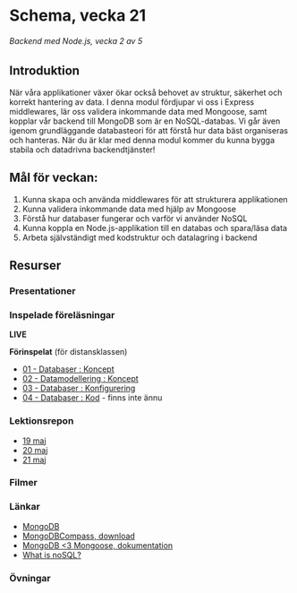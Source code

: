 # Schema, vecka 21
###### Backend med Node.js, vecka 2 av 5

## Introduktion

När våra applikationer växer ökar också behovet av struktur, säkerhet och korrekt hantering av data. I denna modul fördjupar vi oss i Express middlewares, 
lär oss validera inkommande data med Mongoose, samt kopplar vår backend till MongoDB som är en NoSQL-databas. Vi går även igenom grundläggande databasteori för att förstå hur data bäst organiseras och hanteras. 
När du är klar med denna modul kommer du kunna bygga stabila och datadrivna backendtjänster!

## Mål för veckan:

1. Kunna skapa och använda middlewares för att strukturera applikationen
2. Kunna validera inkommande data med hjälp av Mongoose
3. Förstå hur databaser fungerar och varför vi använder NoSQL 
4. Kunna koppla en Node.js-applikation till en databas och spara/läsa data
5. Arbeta självständigt med kodstruktur och datalagring i backend

## Resurser

### Presentationer


### Inspelade föreläsningar

**LIVE**

**Förinspelat** (för distansklassen)

* [01 - Databaser : Koncept](https://vimeo.com/811926334/57b73d5e03)
* [02 - Datamodellering : Koncept](https://vimeo.com/811926700/5e9b6894af)
* [03 - Databaser : Konfigurering](https://vimeo.com/1084610688/29a61854da?share=copy)
* [04 - Databaser : Kod]() - finns inte ännu

### Lektionsrepon

* [19 maj](https://github.com/fu-node-fe24/week-21-lecture-19-maj)
* [20 maj](https://github.com/fu-node-fe24/week-21-lecture-20-maj)
* [21 maj](https://github.com/fu-node-fe24/week-21-lecture-21-maj)

### Filmer


### Länkar

* [MongoDB](https://www.mongodb.com/)
* [MongoDBCompass, download](https://www.mongodb.com/products/tools/compass)
* [MongoDB <3 Mongoose, dokumentation](https://www.mongodb.com/developer/languages/javascript/getting-started-with-mongodb-and-mongoose/)
* [What is noSQL?](https://www.mongodb.com/resources/basics/databases/nosql-explained)

### Övningar 
